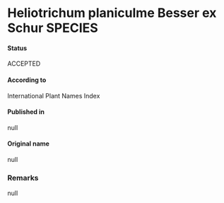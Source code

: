 Heliotrichum planiculme Besser ex Schur SPECIES
=======

#### Status
ACCEPTED

#### According to
International Plant Names Index

#### Published in
null

#### Original name
null

### Remarks
null